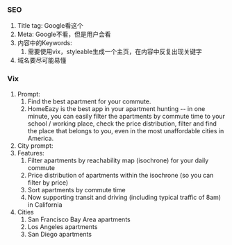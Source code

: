 ### SEO

1. Title tag: Google看这个
1. Meta: Google不看，但是用户会看
1. 内容中的Keywords: 
    1. 需要使用vix，styleable生成一个主页，在内容中反复出现关键字
1. 域名要尽可能易懂

### Vix

1. Prompt:
    1. Find the best apartment for your commute.
    1. HomeEazy is the best app in your apartment hunting -- in one minute, you can easily filter the apartments by commute time to your school / working place, check the price distribution, filter and find the place that belongs to you, even in the most unaffordable cities in America.
1. City prompt:
1. Features:
    1. Filter apartments by reachability map (isochrone) for your daily commute
    1. Price distribution of apartments within the isochrone (so you can filter by price)
    1. Sort apartments by commute time
    1. Now supporting transit and driving (including typical traffic of 8am) in California
1. Cities
    1. San Francisco Bay Area apartments
    1. Los Angeles apartments
    1. San Diego apartments
